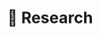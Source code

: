 ---
title: "🔬 Research"
layout: "chronicle"
ShowBreadCrumbs: false
description: "A chronicle of all my research."
---